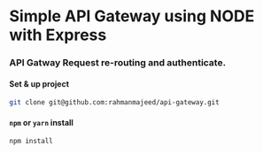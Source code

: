 # Simple API Gateway using NODE with Express

### API Gatway Request re-routing and authenticate.

#### Set & up project

```sh
git clone git@github.com:rahmanmajeed/api-gateway.git
```

#### `npm` or `yarn` install

```sh
npm install
```
